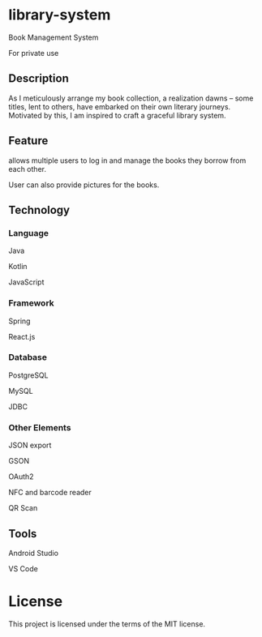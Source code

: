 # library-system
Book Management System

For private use

## Description

As I meticulously arrange my book collection, a realization dawns – some titles, lent to others, have embarked on their own literary journeys. Motivated by this, I am inspired to craft a graceful library system.

## Feature

allows multiple users to log in and manage the books they borrow from each other.

User can also provide pictures for the books.

## Technology

### Language

Java

Kotlin

JavaScript

### Framework

Spring

React.js

### Database

PostgreSQL

MySQL

JDBC

### Other Elements

JSON export

GSON

OAuth2

NFC and barcode reader

QR Scan

## Tools

Android Studio

VS Code

# License

This project is licensed under the terms of the MIT license.
